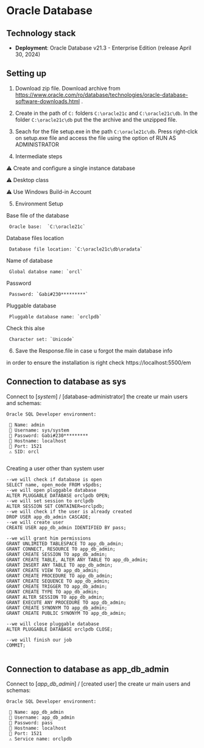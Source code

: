 # Oracle Database

## Technology stack  
- **Deployment**: Oracle Database v21.3 - Enterprise Edition (release April 30, 2024)

## Setting up 

1. Download zip file. 
   Download archive from https://www.oracle.com/ro/database/technologies/oracle-database-software-downloads.html .

2. Create in the path of `C:` folders `C:\oracle21c` and `C:\oracle21c\db`. 
   In the folder `C:\oracle21c\db` put the the archive and the unzipped file.

3. Seach for the file setup.exe in the path `C:\oracle21c\db`. Press right-clck on setup.exe file and access the file using the option of RUN AS ADMINISTRATOR

4. Intermediate steps

  ⚠️ Create and configure a single instance database 
  
  ⚠️ Desktop class
  
  ⚠️ Use Windows Build-in Account
  
5. Environment Setup

Base file of the database
```
 Oracle base:  `C:\oracle21c`
```

Database files location
```
 Database file location: `C:\oracle21c\db\oradata`
```
Name of database
```
 Global databse name: `orcl`
```
Password
```
 Password: `Gabi#230*********`
```

Pluggable database
```
 Pluggable database name: `orclpdb`
```

Check this alse
```
 Character set: `Unicode`
 ```
 
6. Save the Response.file in case u forgot the main database info

in order to ensure the installation is right check https://localhost:5500/em

## Connection to database as sys

Connect to [_system_] / [database-administrator] the create ur main users and schemas: 
```
Oracle SQL Developer environment:
  
 🔼 Name: admin 
 🔼 Username: sys/system
 🔼 Password: Gabi#230*********
 🔼 Hostname: localhost
 🔼 Port: 1521
 ⚠️ SID: orcl
   
```

Creating a user other than system user
```
--we will check if database is open
SELECT name, open_mode FROM v$pdbs;
--we will open pluggable database
ALTER PLUGGABLE DATABASE orclpdb OPEN;
--we will set session to orclpdb
ALTER SESSION SET CONTAINER=orclpdb;
--we will check if the user is already created
DROP USER app_db_admin CASCADE;
--we will create user
CREATE USER app_db_admin IDENTIFIED BY pass;

--we will grant him permissions
GRANT UNLIMITED TABLESPACE TO app_db_admin;
GRANT CONNECT, RESOURCE TO app_db_admin;
GRANT CREATE SESSION TO app_db_admin;
GRANT CREATE TABLE, ALTER ANY TABLE TO app_db_admin;
GRANT INSERT ANY TABLE TO app_db_admin;
GRANT CREATE VIEW TO app_db_admin;
GRANT CREATE PROCEDURE TO app_db_admin;
GRANT CREATE SEQUENCE TO app_db_admin;
GRANT CREATE TRIGGER TO app_db_admin;
GRANT CREATE TYPE TO app_db_admin; 
GRANT ALTER SESSION TO app_db_admin;
GRANT EXECUTE ANY PROCEDURE TO app_db_admin;
GRANT CREATE SYNONYM TO app_db_admin;
GRANT CREATE PUBLIC SYNONYM TO app_db_admin;

--we will close pluggable database
ALTER PLUGGABLE DATABASE orclpdb CLOSE;

--we will finish our job
COMMIT;


```

## Connection to database as app_db_admin

Connect to [_app_db_admin_] / [created user] the create ur main users and schemas: 
```
Oracle SQL Developer environment:
  
 🔼 Name: app_db_admin
 🔼 Username: app_db_admin
 🔼 Password: pass
 🔼 Hostname: localhost
 🔼 Port: 1521
 ⚠️ Service name: orclpdb
   
```
